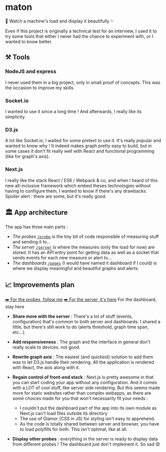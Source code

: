 # maton
👀 Watch a machine's load and display it beautifully ✨

Even if this project is originally a technical test for an interview, I used it to try some tools that either I never had the chance to experiment with, or I wanted to know better.

## ⚒ Tools
### NodeJS and express
I never used them in a big project, only in small proof of concepts. This was the occasion to improve my skills.

### Socket.io
I wanted to use it since a long time ! And afterwards, I really like its simplicity.

### D3.js
A lot like Socket.io, I waited for some pretext to use it. It's really popular and wanted to know why ! It indeed makes graph pretty easy to build, but in some cases it don't fit really well with React and functional programming (like for graph's axis).

### Next.js
I really like the stack React / ES6 / Webpack & co, and when I heard of this new all-inclusive framework which embed theses technologies without having to configure them, I wanted to know if there's any drawbacks. Spoiler alert : there are some, but it's really good.

## 🏛 App architecture
The app has three main parts :
- *The probes* [`/probe`](https://github.com/thibthib/maton/tree/master/probe/) is the tiny bit of code responsible of measuring stuff and sending it to...
- *The server* [`/server`](https://github.com/thibthib/maton/tree/master/server/) is where the measures (only the load for now) are stored. It has an API entry point for getting data as well as a socket that sends events for each new measure or alert to...
- *The dashboards* [`/pages`](https://github.com/thibthib/maton/tree/master/pages/) (I would have named it dashboard if I could) is where we display meaningful and beautiful graphs and alerts.

## 📈 Improvements plan

[➡️ For the probes, follow me](https://github.com/thibthib/maton/tree/master/probe/)
[➡️ For the server, it's here](https://github.com/thibthib/maton/tree/master/server)
For the dashboard, stay here

- **Share more with the server** : There's a lot of stuff (events, configuration) that's common to both server and dashboards. I shared a little, but there's still work to do (alerts threshold, graph time span, etc...).

- **Add responsiveness** : The graph and the interface in general don't really scale to devices. not good.

- **Rewrite graph axis** : The easiest (and quickest) solution to add them was to let D3.js handle their rendering. All the application is rendered with React, the axis along with it.

- **Regain control of front-end stack** : Next.js is pretty awesome in that you can start coding your app without any configuration. And it comes with a LOT of cool stuff, like server side rendering. But this seems made more for static websites rather than complex webapps, as there are some choices made for you that won't necessarily fit your needs :
	- I couldn't put the dashboard part of the app into its own module as Next.js can't load files outside its directory
	- The use of Glamor (CSS in JS) for styling isn't easy to apprehend.
	- As the code is totally shared between server and browser, you have to load polyfills for both. This isn't optimal, like at all.

- **Display other probes** : everything in the server is ready to display data from different probes ! The dashboard just don't implement it. So sad 😟
